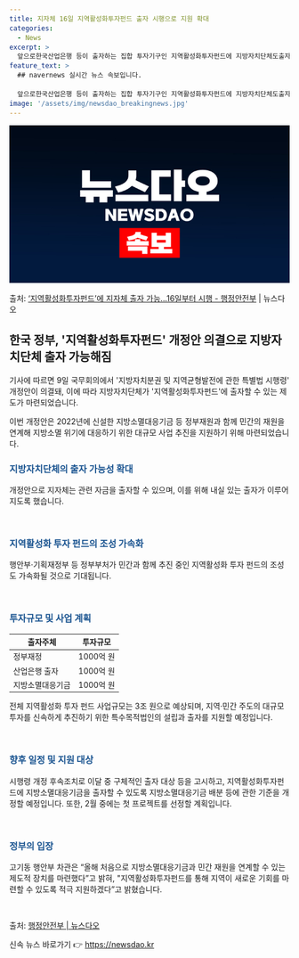 ```yaml
---
title: 지자체 16일 지역활성화투자펀드 출자 시행으로 지원 확대
categories:
  - News
excerpt: >
  앞으로한국산업은행 등이 출자하는 집합 투자기구인 지역활성화투자펀드에 지방자치단체도출자할 수 있게 된다. 행정…
feature_text: >
  ## navernews 실시간 뉴스 속보입니다.

  앞으로한국산업은행 등이 출자하는 집합 투자기구인 지역활성화투자펀드에 지방자치단체도출자할 수 있게 된다. 행정…
image: '/assets/img/newsdao_breakingnews.jpg'
---
```


![뉴스다오 속보](/assets/img/newsdao_breakingnews.jpg)

<p>출처: <a href="https://newsdao.kr/2957" rel="dofollow">‘지역활성화투자펀드’에 지자체 출자 가능…16일부터 시행 - 행정안전부</a> | 뉴스다오</p>

<h2 data-ke-size="size26">한국 정부, '지역활성화투자펀드' 개정안 의결으로 지방자치단체 출자 가능해짐</h2>
기사에 따르면 9일 국무회의에서 '지방자치분권 및 지역균형발전에 관한 특별법 시행령' 개정안이 의결돼, 이에 따라 지방자치단체가 '지역활성화투자펀드'에 출자할 수 있는 제도가 마련되었습니다.

<p data-ke-size="size16">이번 개정안은 2022년에 신설한 지방소멸대응기금 등 정부재원과 함께 민간의 재원을 연계해 지방소멸 위기에 대응하기 위한 대규모 사업 추진을 지원하기 위해 마련되었습니다.</p>

<h3><b><span style="color: #1a5490;">지방자치단체의 출자 가능성 확대</span></b></h3>
<p data-ke-size="size16">개정안으로 지자체는 관련 자금을 출자할 수 있으며, 이를 위해 내실 있는 출자가 이루어지도록 했습니다.</p>
<p data-ke-size="size16">&nbsp;</p>

<h3><b><span style="color: #1a5490;">지역활성화 투자 펀드의 조성 가속화</span></b></h3>
<p data-ke-size="size16">행안부·기획재정부 등 정부부처가 민간과 함께 추진 중인 지역활성화 투자 펀드의 조성도 가속화될 것으로 기대됩니다.</p>
<p data-ke-size="size16">&nbsp;</p>

<h3><b><span style="color: #1a5490;">투자규모 및 사업 계획</span></b></h3>
<table>
	<thead>
		<tr>
			<th>출자주체</th>
			<th>투자규모</th>
		</tr>
	</thead>
	<tbody>
		<tr>
			<td>정부재정</td>
			<td>1000억 원</td>
		</tr>
		<tr>
			<td>산업은행 출자</td>
			<td>1000억 원</td>
		</tr>
		<tr>
			<td>지방소멸대응기금</td>
			<td>1000억 원</td>
		</tr>
	</tbody>
</table>
<p data-ke-size="size16">전체 지역활성화 투자 펀드 사업규모는 3조 원으로 예상되며, 지역·민간 주도의 대규모 투자를 신속하게 추진하기 위한 특수목적법인의 설립과 출자를 지원할 예정입니다.</p>
<p data-ke-size="size16">&nbsp;</p>

<h3><b><span style="color: #1a5490;">향후 일정 및 지원 대상</span></b></h3>
<p data-ke-size="size16">시행령 개정 후속조치로 이달 중 구체적인 출자 대상 등을 고시하고, 지역활성화투자펀드에 지방소멸대응기금을 출자할 수 있도록 지방소멸대응기금 배분 등에 관한 기준을 개정할 예정입니다. 또한, 2월 중에는 첫 프로젝트를 선정할 계획입니다.</p>
<p data-ke-size="size16">&nbsp;</p>

<h3><b><span style="color: #1a5490;">정부의 입장</span></b></h3>
<p data-ke-size="size16">고기동 행안부 차관은 “올해 처음으로 지방소멸대응기금과 민간 재원을 연계할 수 있는 제도적 장치를 마련했다”고 밝혀, "지역활성화투자펀드를 통해 지역이 새로운 기회를 마련할 수 있도록 적극 지원하겠다”고 밝혔습니다.</p>
<p data-ke-size="size16">&nbsp;</p>

출처: <a href="https://newsdao.kr/2957">행정안전부 | 뉴스다오</a> 

신속 뉴스 바로가기 👉 <a href="https://newsdao.kr" rel="dofollow">https://newsdao.kr</a>


